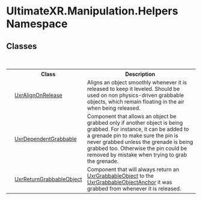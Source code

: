 # UltimateXR.Manipulation.Helpers Namespace

## Classes
&nbsp;<table><tr><th></th><th>Class</th><th>Description</th></tr><tr><td>![Public class](media/pubclass.gif "Public class")</td><td><a href="T_UltimateXR_Manipulation_Helpers_UxrAlignOnRelease">UxrAlignOnRelease</a></td><td>
Aligns an object smoothly whenever it is released to keep it leveled. Should be used on non physics-driven grabbable objects, which remain floating in the air when being released.</td></tr><tr><td>![Public class](media/pubclass.gif "Public class")</td><td><a href="T_UltimateXR_Manipulation_Helpers_UxrDependentGrabbable">UxrDependentGrabbable</a></td><td>
Component that allows an object be grabbed only if another object is being grabbed. For instance, it can be added to a grenade pin to make sure the pin is never grabbed unless the grenade is being grabbed too. Otherwise the pin could be removed by mistake when trying to grab the grenade.</td></tr><tr><td>![Public class](media/pubclass.gif "Public class")</td><td><a href="T_UltimateXR_Manipulation_Helpers_UxrReturnGrabbableObject">UxrReturnGrabbableObject</a></td><td>
Component that will always return an <a href="T_UltimateXR_Manipulation_UxrGrabbableObject">UxrGrabbableObject</a> to the <a href="T_UltimateXR_Manipulation_UxrGrabbableObjectAnchor">UxrGrabbableObjectAnchor</a> it was grabbed from whenever it is released.</td></tr></table>&nbsp;
